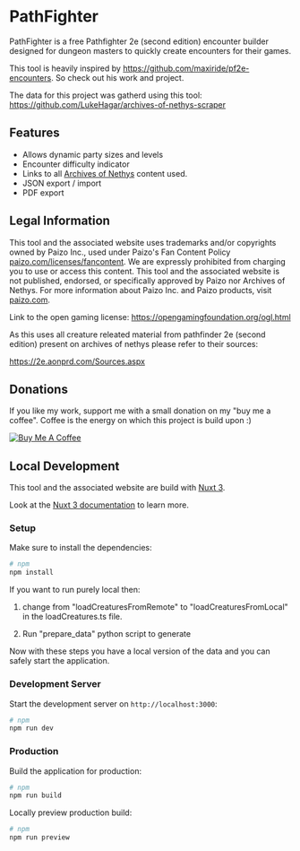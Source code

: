 # PathFighter

PathFighter is a free Pathfighter 2e (second edition) encounter builder designed for dungeon masters to quickly create encounters for their games.

This tool is heavily inspired by https://github.com/maxiride/pf2e-encounters. So check out his work and project.

The data for this project was gatherd using this tool:
https://github.com/LukeHagar/archives-of-nethys-scraper

## Features

- Allows dynamic party sizes and levels
- Encounter difficulty indicator
- Links to all [Archives of Nethys](https://2e.aonprd.com) content used.
- JSON export / import 
- PDF export

## Legal Information

This tool and the associated website uses trademarks and/or copyrights owned by Paizo Inc., used under Paizo's Fan Content Policy [paizo.com/licenses/fancontent]([https://paizo.com/licenses/fancontent]). We are expressly prohibited from charging you to use or access this content. This tool and the associated website is not published, endorsed, or specifically approved by Paizo nor Archives of Nethys. For more information about Paizo Inc. and Paizo products, visit [paizo.com](https://paizo.com).

Link to the open gaming license:
https://opengamingfoundation.org/ogl.html

As this uses all creature releated material from pathfinder 2e (second edition) present on archives of nethys please refer to their sources:

https://2e.aonprd.com/Sources.aspx

## Donations

If you like my work, support me with a small donation on my "buy me a coffee". Coffee is the energy on which this project is build upon :)

  <a href="https://www.buymeacoffee.com/SebsnT" target="_blank"
    ><img
      src="https://cdn.buymeacoffee.com/buttons/v2/arial-yellow.png"
      alt="Buy Me A Coffee"
      style="max-width: 200px !important"
  /></a>


## Local Development

This tool and the associated website are build with [Nuxt 3](https://nuxt.com).

Look at the [Nuxt 3 documentation](https://nuxt.com/docs/getting-started/introduction) to learn more.

### Setup

Make sure to install the dependencies:

```bash
# npm
npm install
```

If you want to run purely local then:

1. change from "loadCreaturesFromRemote" to "loadCreaturesFromLocal" in the loadCreatures.ts file.

2. Run "prepare_data" python script to generate

Now with these steps you have a local version of the data and you can safely start the application.

### Development Server

Start the development server on `http://localhost:3000`:

```bash
# npm
npm run dev
```

### Production

Build the application for production:

```bash
# npm
npm run build
```

Locally preview production build:

```bash
# npm
npm run preview
```
